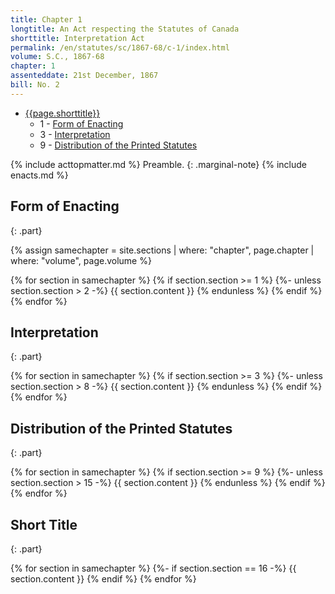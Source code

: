 ```yaml
---
title: Chapter 1
longtitle: An Act respecting the Statutes of Canada
shorttitle: Interpretation Act
permalink: /en/statutes/sc/1867-68/c-1/index.html
volume: S.C., 1867-68
chapter: 1
assenteddate: 21st December, 1867
bill: No. 2
---
```

<nav>
  <ul class="toc-indent">
    <li>
      <a href="#top">{{page.shorttitle}}</a>
      <ul class="toc-indent">
        <li>
          <span class="section-range">1 -</span>
          <a href="#form-of-enacting">
            <span class="h-title-text1">
              Form of Enacting
            </span>
          </a>
        </li>
        <li>
          <span class="section-range">3 -</span>
          <a href="#interpretation">
            <span class="h-title-text1">
              Interpretation
            </span>
          </a>
        </li>
        <li>
          <span class="section-range">9 -</span>
          <a href="#distribution-of-the-printed-statutes">
            <span class="h-title-text1">
              Distribution of the Printed Statutes
            </span>
          </a>
        </li>
      </ul>
    </li>
  </ul>
</nav>
{% include acttopmatter.md %}
Preamble.
{: .marginal-note}
{% include enacts.md %}

## Form of Enacting ##
{: .part}

{% assign samechapter = site.sections | where: "chapter", page.chapter | where: "volume", page.volume %}

{% for section in samechapter %}
  {% if section.section >= 1 %}
    {%- unless section.section > 2 -%}
    {{ section.content }}
    {% endunless %}
  {% endif %}
{% endfor %}

## Interpretation ##
{: .part}

{% for section in samechapter %}
  {% if section.section >= 3 %}
    {%- unless section.section > 8 -%}
      {{ section.content }}
    {% endunless %}
  {% endif %}
{% endfor %}

## Distribution of the Printed Statutes ##
{: .part}

{% for section in samechapter %}
  {% if section.section >= 9 %}
    {%- unless section.section > 15 -%}
      {{ section.content }}
    {% endunless %}
  {% endif %}
{% endfor %}

## Short Title ##
{: .part}

{% for section in samechapter %}
  {%- if section.section == 16 -%}
    {{ section.content }}
  {% endif %}
{% endfor %}